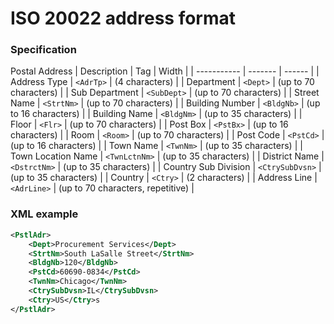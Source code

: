# ISO 20022 address format

### Specification

Postal Address <PstlAdr>
| Description | Tag | Width |
| ----------- | ------- | ------ |
| Address Type | ```<AdrTp>``` | (4 characters) | 
| Department | ```<Dept>``` | (up to 70 characters) | 
| Sub Department | ```<SubDept>``` | (up to 70 characters) | 
| Street Name | ```<StrtNm>``` | (up to 70 characters) |
| Building Number | ```<BldgNb>``` | (up to 16 characters) | 
| Building Name | ```<BldgNm>``` | (up to 35 characters) |
| Floor | ```<Flr>``` | (up to 70 characters) |
| Post Box | ```<PstBx>``` | (up to 16 characters) |
| Room | ```<Room>``` | (up to 70 characters) |
| Post Code | ```<PstCd>``` | (up to 16 characters) |
| Town Name | ```<TwnNm>``` | (up to 35 characters) |
| Town Location Name | ```<TwnLctnNm>``` | (up to 35 characters) |
| District Name | ```<DstrctNm>``` | (up to 35 characters) |
| Country Sub Division | ```<CtrySubDvsn>``` | (up to 35 characters) |
| Country | ```<Ctry>``` | (2 characters) |
| Address Line | ```<AdrLine>``` | (up to 70 characters, repetitive) |


### XML example

```xml
<PstlAdr>
    <Dept>Procurement Services</Dept>
    <StrtNm>South LaSalle Street</StrtNm>
    <BldgNb>120</BldgNb>
    <PstCd>60690-0834</PstCd>
    <TwnNm>Chicago</TwnNm>
    <CtrySubDvsn>IL</CtrySubDvsn>
    <Ctry>US</Ctry>s
</PstlAdr>
```
